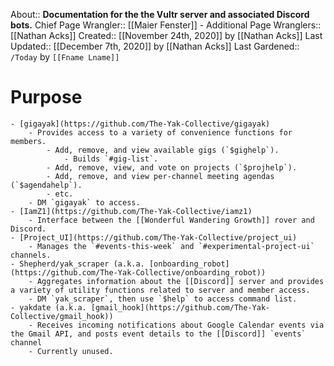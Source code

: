About:: __Documentation for the the Vultr server and associated Discord bots.__
Chief Page Wrangler:: [[Maier Fenster]]
    - Additional Page Wranglers:: [[Nathan Acks]]
Created:: [[November 24th, 2020]] by [[Nathan Acks]]
Last Updated:: [[December 7th, 2020]] by [[Nathan Acks]]
Last Gardened:: `/Today` by `[[Fname Lname]]`
# Purpose
    - [gigayak](https://github.com/The-Yak-Collective/gigayak)
        - Provides access to a variety of convenience functions for members.
            - Add, remove, and view available gigs (`$gighelp`).
                - Builds `#gig-list`.
            - Add, remove, view, and vote on projects (`$projhelp`).
            - Add, remove, and view per-channel meeting agendas (`$agendahelp`).
            - etc.
        - DM `gigayak` to access.
    - [IamZ1](https://github.com/The-Yak-Collective/iamz1)
        - Interface between the [[Wonderful Wandering Growth]] rover and Discord.
    - [Project_UI](https://github.com/The-Yak-Collective/project_ui)
        - Manages the `#events-this-week` and `#experimental-project-ui` channels.
    - Shepherd/yak_scraper (a.k.a. [onboarding_robot](https://github.com/The-Yak-Collective/onboarding_robot))
        - Aggregates information about the [[Discord]] server and provides a variety of utility functions related to server and member access.
        - DM `yak_scraper`, then use `$help` to access command list.
    - yakdate (a.k.a. [gmail_hook](https://github.com/The-Yak-Collective/gmail_hook))
        - Receives incoming notifications about Google Calendar events via the Gmail API, and posts event details to the [[Discord]] `events` channel
        - Currently unused.
